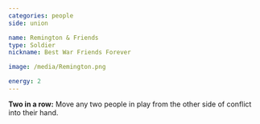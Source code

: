 ```yaml
---
categories: people
side: union

name: Remington & Friends
type: Soldier
nickname: Best War Friends Forever

image: /media/Remington.png

energy: 2
---
```


**Two in a row:** Move any two people in play from the other side of conflict into their hand.
